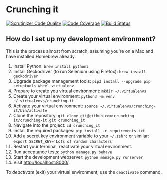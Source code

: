 # Crunching it

[![Scrutinizer Code Quality](https://scrutinizer-ci.com/g/crunching-it/crunching-it/badges/quality-score.png?b=master)](https://scrutinizer-ci.com/g/crunching-it/crunching-it/?branch=master)
[![Code Coverage](https://scrutinizer-ci.com/g/crunching-it/crunching-it/badges/coverage.png?b=master)](https://scrutinizer-ci.com/g/crunching-it/crunching-it/?branch=master)
[![Build Status](https://scrutinizer-ci.com/g/crunching-it/crunching-it/badges/build.png?b=master)](https://scrutinizer-ci.com/g/crunching-it/crunching-it/build-status/master)

## How do I set up my development environment?

This is the process almost from scratch, assuming you're on a Mac and have installed Homebrew already.

1. Install Python: `brew install python3`
2. Install Geckodriver (to run Selenium using Firefox): `brew install geckodriver`
2. Upgrade package management tools: `pip3 install --upgrade pip setuptools wheel virtualenv`
4. Prepare to create you virtual environment: `mkdir ~/.virtualenvs`
5. Create your virtual environment: `python3 -m venv ~/.virtualenvs/crunching-it`
6. Activate your virtual environment: `source ~/.virtualenvs/crunching-it/bin/activate`
7. Clone the repository: `git clone git@github.com:crunching-it/crunching-it.git crunching_it`
8. Navigate into the project: `cd crunching_it`
9. Install the required packages: `pip install -r requirements.txt`
9. Add a secret key environment variable to your `~/.zshrc` or similar: `export SECRET_KEY='Lots of random characters'`
10. Restart your terminal, reactivate your virtual environment.
10. Run acceptance tests: `python manage.py behave`
10. Start the development webserver: `python manage.py runserver`
11. Visit [http://localhost:8000/](http://localhost:8000/).

To _deactivate_ (exit) your virtual environment, use the `deactivate` command.
